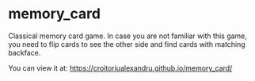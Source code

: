 # memory_card

Classical memory card game. In case you are not familiar with this game, you need to flip cards to see the other side and find cards with matching backface.

You can view it at: https://croitoriualexandru.github.io/memory_card/
